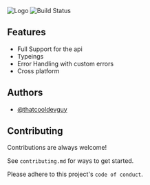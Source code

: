
![Logo](https://img.sticks.network/FKgmj0plp)
![Build Status](https://app.travis-ci.com/Thatcooldevguy/instatus-node.svg?branch=main)

## Features

- Full Support for the api
- Typeings
- Error Handling with custom errors
- Cross platform


## Authors

- [@thatcooldevguy](https://www.github.com/thatcooldevguy)


## Contributing

Contributions are always welcome!

See `contributing.md` for ways to get started.

Please adhere to this project's `code of conduct`.

